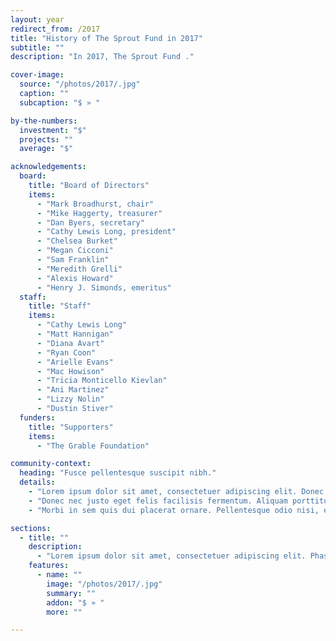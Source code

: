 ```yaml
---
layout: year
redirect_from: /2017
title: "History of The Sprout Fund in 2017"
subtitle: ""
description: "In 2017, The Sprout Fund ."

cover-image:
  source: "/photos/2017/.jpg"
  caption: ""
  subcaption: "$ » "

by-the-numbers:
  investment: "$"
  projects: ""
  average: "$"

acknowledgements:
  board:
    title: "Board of Directors"
    items:
      - "Mark Broadhurst, chair"
      - "Mike Haggerty, treasurer"
      - "Dan Byers, secretary"
      - "Cathy Lewis Long, president"
      - "Chelsea Burket"
      - "Megan Cicconi"
      - "Sam Franklin"
      - "Meredith Grelli"
      - "Alexis Howard"
      - "Henry J. Simonds, emeritus"
  staff:
    title: "Staff"
    items:
      - "Cathy Lewis Long"
      - "Matt Hannigan"
      - "Diana Avart"
      - "Ryan Coon"
      - "Arielle Evans"
      - "Mac Howison"
      - "Tricia Monticello Kievlan"
      - "Ani Martinez"
      - "Lizzy Nolin"
      - "Dustin Stiver"
  funders:
    title: "Supporters"
    items:
      - "The Grable Foundation"

community-context:
  heading: "Fusce pellentesque suscipit nibh."
  details:
    - "Lorem ipsum dolor sit amet, consectetuer adipiscing elit. Donec odio. Quisque volutpat mattis eros. Nullam malesuada erat ut turpis. Suspendisse urna nibh, viverra non, semper suscipit, posuere a, pede."
    - "Donec nec justo eget felis facilisis fermentum. Aliquam porttitor mauris sit amet orci. Aenean dignissim pellentesque felis."
    - "Morbi in sem quis dui placerat ornare. Pellentesque odio nisi, euismod in, pharetra a, ultricies in, diam. Sed arcu. Cras consequat."

sections:
  - title: ""
    description:
      - "Lorem ipsum dolor sit amet, consectetuer adipiscing elit. Phasellus hendrerit. Pellentesque aliquet nibh nec urna. In nisi neque, aliquet vel, dapibus id, mattis vel, nisi. Sed pretium, ligula sollicitudin laoreet viverra, tortor libero sodales leo, eget blandit nunc tortor eu nibh."
    features:
      - name: ""
        image: "/photos/2017/.jpg"
        summary: ""
        addon: "$ » "
        more: ""

---
```

